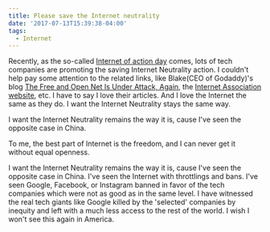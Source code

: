 ```yaml
---
title: Please save the Internet neutrality
date: '2017-07-13T15:39:38-04:00'
tags:
  - Internet
---
```


Recently, as the so-called [Internet of action day](https://www.battleforthenet.com/july12/) comes, lots of tech companies are promoting the saving Internet Neutrality action. I couldn't help pay some attention to the related links, like Blake(CEO of Godaddy)'s blog [The Free and Open Net Is Under Attack, Again](https://blakesblog.com/2017/07/netneutrality/), the [Internet Association website](https://www.battleforthenet.com/july12/), etc. I have to say I love their articles. And I love the Internet the same as they do. I want the Internet Neutrality stays the same way.

I want the Internet Neutrality remains the way it is, cause I've seen the opposite case in China.

To me, the best part of Internet is the freedom, and I can never get it without equal openness.

I want the Internet Neutrality remains the way it is, cause I've seen the opposite case in China. I've seen the Internet with throttlings and bans. I've seen Google, Facebook, or Instagram banned in favor of the tech companies which were not as good as in the same level. I have witnessed the real tech giants like Google killed by the 'selected' companies by inequity and left with a much less access to the rest of the world. I wish I won't see this again in America.
